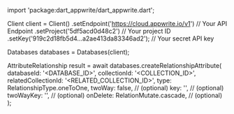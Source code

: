 import 'package:dart_appwrite/dart_appwrite.dart';

Client client = Client()
    .setEndpoint('https://cloud.appwrite.io/v1') // Your API Endpoint
    .setProject('5df5acd0d48c2') // Your project ID
    .setKey('919c2d18fb5d4...a2ae413da83346ad2'); // Your secret API key

Databases databases = Databases(client);

AttributeRelationship result = await databases.createRelationshipAttribute(
    databaseId: '<DATABASE_ID>',
    collectionId: '<COLLECTION_ID>',
    relatedCollectionId: '<RELATED_COLLECTION_ID>',
    type: RelationshipType.oneToOne,
    twoWay: false, // (optional)
    key: '', // (optional)
    twoWayKey: '', // (optional)
    onDelete: RelationMutate.cascade, // (optional)
);
